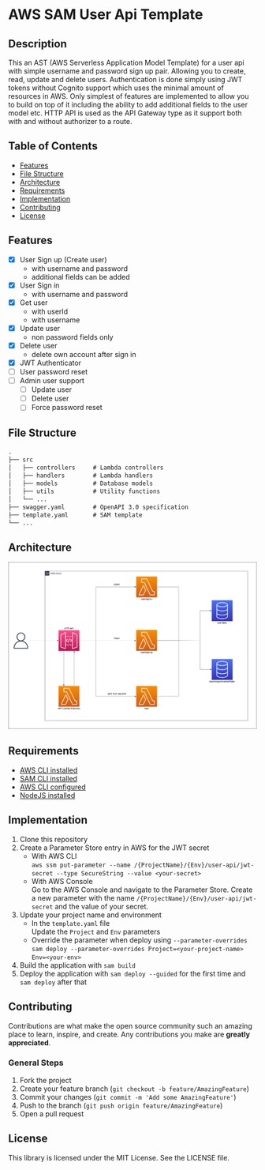 # AWS SAM User Api Template

## Description
This an AST (AWS Serverless Application Model Template) for a user api with simple username and password sign up pair.
Allowing you to create, read, update and delete users.
Authentication is done simply using JWT tokens without Cognito support which uses the minimal amount of resources in AWS.
Only simplest of features are implemented to allow you to build on top of it including the ability to add additional fields to the user model etc.
HTTP API is used as the API Gateway type as it support both with and without authorizer to a route.

## Table of Contents
- [Features](#features)
- [File Structure](#file-structure)
- [Architecture](#architecture)
- [Requirements](#requirements)
- [Implementation](#implementation)
- [Contributing](#contributing)
- [License](#license)

## Features
- [x] User Sign up (Create user)
  - with username and password
  - additional fields can be added
- [x] User Sign in
  - with username and password 
- [x] Get user
  - with userId
  - with username
- [x] Update user
  - non password fields only
- [x] Delete user
  - delete own account after sign in
- [x] JWT Authenticator
- [ ] User password reset
- [ ] Admin user support
  - [ ] Update user
  - [ ] Delete user
  - [ ] Force password reset

## File Structure
```
.
├── src
│   ├── controllers     # Lambda controllers
│   ├── handlers        # Lambda handlers
│   ├── models          # Database models
│   ├── utils           # Utility functions
│   └── ...
├── swagger.yaml        # OpenAPI 3.0 specification
├── template.yaml       # SAM template
└── ...
```

## Architecture
![Architecture](./docs/architecture-diagram.png)

## Requirements
- [AWS CLI installed](https://docs.aws.amazon.com/cli/latest/userguide/cli-chap-install.html)
- [SAM CLI installed](https://docs.aws.amazon.com/serverless-application-model/latest/developerguide/serverless-sam-cli-install.html)
- [AWS CLI configured](https://docs.aws.amazon.com/cli/latest/userguide/cli-chap-configure.html)
- [NodeJS installed](https://nodejs.org/en/download/)

## Implementation
1. Clone this repository
2. Create a Parameter Store entry in AWS for the JWT secret
    - With AWS CLI
      <br>
      `aws ssm put-parameter --name /{ProjectName}/{Env}/user-api/jwt-secret --type SecureString --value <your-secret>`
    - With AWS Console
      <br>
      Go to the AWS Console and navigate to the Parameter Store. Create a new parameter with the name `/{ProjectName}/{Env}/user-api/jwt-secret` and the value of your secret.
3. Update your project name and environment
   - In the `template.yaml` file
     <br>
     Update the `Project` and `Env` parameters
   - Override the parameter when deploy using `--parameter-overrides`
     <br>
     `sam deploy --parameter-overrides Project=<your-project-name> Env=<your-env>`
4. Build the application with `sam build`
5. Deploy the application with `sam deploy --guided` for the first time and `sam deploy` after that

## Contributing
Contributions are what make the open source community such an amazing place to learn, inspire, and create. Any contributions you make are **greatly appreciated**.

### General Steps

1. Fork the project
2. Create your feature branch (`git checkout -b feature/AmazingFeature`)
3. Commit your changes (`git commit -m 'Add some AmazingFeature'`)
4. Push to the branch (`git push origin feature/AmazingFeature`)
5. Open a pull request

## License
This library is licensed under the MIT License. See the LICENSE file.